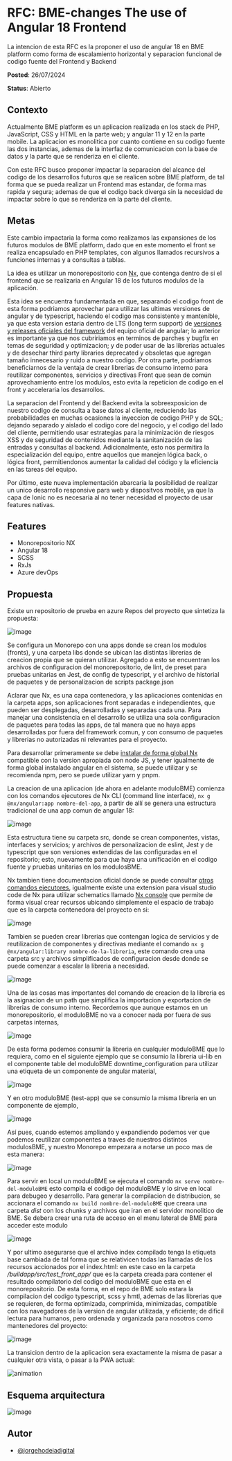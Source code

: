 
# RFC: BME-changes The use of Angular 18 Frontend

La intencion de esta RFC es la proponer el uso de angular 18 en BME platform como forma de escalamiento horizontal y separacion funcional de codigo fuente del Frontend y Backend

**Posted**: 26/07/2024

**Status**: Abierto 

## Contexto

Actualmente BME platform es un aplicacion realizada en los stack de PHP, JavaScript, CSS y HTML en la parte web; y angular 11 y 12 en la parte mobile. La aplicacion es monolitica por cuanto contiene en su codigo fuente las dos instancias, ademas de la interfaz de comunicacion con la base de datos y la parte que se renderiza en el cliente. 

Con este RFC busco proponer impactar la separacion del alcance del codigo de los desarrollos futuros que se realicen sobre BME platform, de tal forma que se pueda realizar un Frontend mas estandar, de forma mas rapida y segura; ademas de que el codigo back diverga sin la necesidad de impactar sobre lo que se renderiza en la parte del cliente.


## Metas

Este cambio impactaria la forma como realizamos las expansiones de los futuros modulos de BME platform, dado que en este momento el front se realiza encapsulado en PHP templates, con algunos llamados recursivos a funciones internas y a consultas a tablas. 

La idea es utilizar un monorepositorio con [Nx](https://nx.dev/concepts/decisions/why-monorepos), que contenga dentro de si el frontend que se realizaria en Angular 18 de los futuros modulos de la aplicación. 

Esta idea se encuentra fundamentada en que, separando el codigo front de esta forma podriamos aprovechar para utilizar las ultimas versiones de angular y de typescript, haciendo el codigo mas consistente y mantenible, ya que esta version estaria dentro de LTS (long term support) de [versiones y releases oficiales del framework](https://angular.dev/reference/releases) del equipo oficial de angular; lo anterior es importante ya que nos cubririamos en terminos de parches y bugfix en temas de seguridad y optimizacion; y de poder usar de las librerias actuales y de desechar third party libraries deprecated y obsoletas que agregan tamaño innecesario y ruido a nuestro codigo. Por otra parte, podriamos beneficiarnos de la ventaja de crear librerias de consumo interno para reutilizar componentes, servicios y directivas Front que sean de común aprovechamiento entre los modulos, esto evita la repeticion de codigo en el front y acceleraria los desarrollos.

La separacion del Frontend y del Backend evita la sobreexposicion de nuestro codigo de consulta a base datos al cliente, reduciendo las probabilidades en muchas ocasiones la inyeccion de codigo PHP y de SQL; dejando separado y aislado el codigo core del negocio, y el codigo del lado del cliente, permitiendo usar estrategias para la minimización de riesgos XSS y de seguridad de contenidos mediante la sanitanización de las entradas y consultas al backend. Adicionalmente, esto nos permitira la especialización del equipo, entre aquellos que manejen lógica back, o lógica front, permitiendonos aumentar la calidad del código y la eficiencia en las tareas del equipo.

Por último, este nueva implementación abarcaria la posibilidad de realizar un unico desarrollo responsive para web y dispositvos mobile, ya que la capa de Ionic no es necesaria al no tener necesidad el proyecto de usar features nativas. 


## Features

- Monorepositorio NX
- Angular 18
- SCSS
- RxJs
- Azure devOps


## Propuesta

Existe un repositorio de prueba en azure Repos del proyecto que sintetiza la propuesta: 

![image](https://github.com/user-attachments/assets/0e2923cf-3fec-47b0-8632-a7be53c826f6)

Se configura un Monorepo con una apps donde se crean los modulos (fronts), y una carpeta libs donde se ubican las distintas librerias de creacion propia que se quieran utilizar. Agregado a esto se encuentran los archivos de configuracion del monorepositorio, de lint, de preset para pruebas unitarias en Jest, de config de typescript, y el archivo de historial de paquetes y de personalizacion de scripts package.json

Aclarar que Nx, es una capa contenedora, y las aplicaciones contenidas en la carpeta apps, son aplicaciones front separadas e independientes, que pueden ser desplegadas, desarrolladas y separadas cada una. Para manejar una consistencia en el desarrollo se utiliza una sola configuracion de paquetes para todas las apps, de tal manera que no haya apps desarrolladas por fuera del framework comun, y con consumo de paquetes y librerias no autorizadas ni relevantes para el proyecto.

Para desarrollar primeramente se debe [instalar de forma global Nx](https://nx.dev/getting-started/installation) compatible con la version apropiada con node JS, y tener igualmente de forma global instalado angular en el sistema, se puede utilizar y se recomienda npm, pero se puede utilizar yarn y pnpm. 

La creacion de una aplicacion (de ahora en adelante moduloBME) comienza con los comandos ejecutores de Nx CLI (command line interface), `nx g @nx/angular:app nombre-del-app`, a partir de allí se genera una estructura tradicional de una app comun de angular 18: 

![image](https://github.com/user-attachments/assets/4b4f7e5c-f8b8-4ce6-bcc8-55aab5ae9238)

Esta estructura tiene su carpeta src, donde se crean componentes, vistas, interfaces y servicios; y archivos de personalizacion de eslint, Jest y de typescript que son versiones extendidas de las configuradas en el repositorio; esto, nuevamente para que haya una unificación en el codigo fuente y pruebas unitarias en los modulosBME. 

Nx tambien tiene documentacion oficial donde se puede consultar [otros comandos ejecutores](https://nx.dev/nx-api/nx), igualmente existe una extension para visual studio code de Nx para utilizar schematics llamado [Nx console](https://marketplace.visualstudio.com/items?itemName=nrwl.angular-console) que permite de forma visual crear recursos ubicando simplemente el espacio de trabajo que es la carpeta contenedora del proyecto en si:

![image](https://github.com/user-attachments/assets/1ec1ead4-28a8-4f21-ab9d-6954afccf5c2)

Tambien se pueden crear librerias que contengan logica de servicios y de reutilizacion de componentes y directivas mediante el comando `nx g @nx/angular:library nombre-de-la-libreria`, este comando crea una carpeta src y archivos simplificados de configuracion desde donde se puede comenzar a escalar la libreria a necesidad. 

![image](https://github.com/user-attachments/assets/249c468e-e586-4117-8ad0-4d0b7a223d98)

Una de las cosas mas importantes del comando de creacion de la libreria es la asignacion de un path que simplifica la importacion y exportacion de librerias de consumo interno. Recordemos que aunque estamos en un monorepositorio, el moduloBME no va a conocer nada por fuera de sus carpetas internas, 

![image](https://github.com/user-attachments/assets/0b436d69-d182-4b6e-a173-aa36d94e87b3)

De esta forma podemos consumir la libreria en cualquier moduloBME que lo requiera, como en el siguiente ejemplo que se consumio la libreria ui-lib en el componente table del moduloBME downtime_configuration para utilizar una etiqueta de un componente de angular material,

![image](https://github.com/user-attachments/assets/5993633d-4cac-4f93-a43d-5b444dae9c88)

Y en otro moduloBME (test-app) que se consumio la misma libreria en un componente de ejemplo,

![image](https://github.com/user-attachments/assets/c467af2f-f6c6-41da-866f-a6d4742f4884)


Así pues, cuando estemos ampliando y expandiendo podemos ver que podemos reutilizar componentes a traves de nuestros distintos modulosBME, y nuestro Monorepo empezara a notarse un poco mas de esta manera: 

![image](https://github.com/user-attachments/assets/f8fa9de3-010a-4820-9a7c-f8fdadffa93b)


Para servir en local un moduloBME se ejecuta el comando `nx serve nombre-del-moduloBME` esto compila el codigo del moduloBME y lo sirve en local para debugeo y desarrollo. Para generar la compilacion de distribucion, se accionara el comando `nx build nombre-del-moduloBME` que creara una carpeta _dist_ con los chunks y archivos que iran en el servidor monolitico de BME. Se debera crear una ruta de acceso en el menu lateral de BME para acceder este modulo

![image](https://github.com/user-attachments/assets/0211a85c-c041-482c-b7bc-73815e98794b)

Y por ultimo asegurarse que el archivo index compilado tenga la etiqueta base cambiada de tal forma que se relativicen todas las llamadas de los recursos accionados por el index.html: en este caso en la carpeta _/buildapp/src/test_front_app/_ que es la carpeta creada para contener el resultado compilatorio del codigo del moduloBME que esta en el monorepositorio. De esta forma, en el repo de BME solo estara la compilacion del codigo typescript, scss y hmtl, ademas de las librerias que se requieren, de forma optimizada, comprimida, minimizadas, compatible con los navegadores de la version de angular utilizada, y eficiente; de dificil lectura para humanos, pero ordenada y organizada para nosotros como mantenedores del proyecto:

![image](https://github.com/user-attachments/assets/27ac44a6-16bf-4946-a382-8a0396de619d)

La transicion dentro de la aplicacion sera exactamente la misma de pasar a cualquier otra vista, o pasar a la PWA actual:

![animation](https://github.com/user-attachments/assets/97453092-0627-4a2c-86ee-f6a5f341d090)

## Esquema arquitectura

![image](https://github.com/user-attachments/assets/eaea9106-22a8-473d-ad07-453b0cd0e080)

## Autor

- [@jorgehodeiadigital ](https://www.github.com/jorgehodeiadigital )

